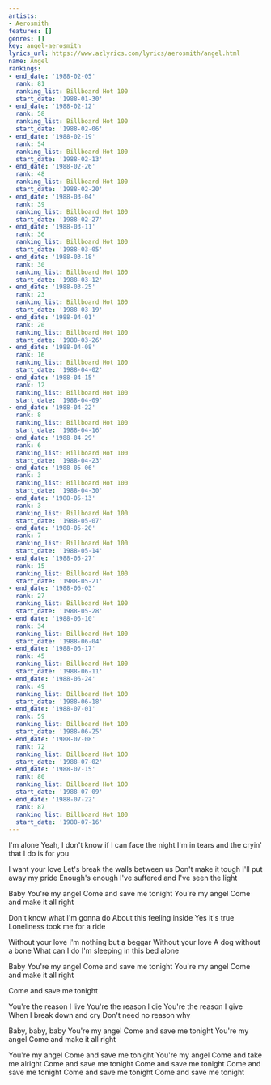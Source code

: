 ```yaml
---
artists:
- Aerosmith
features: []
genres: []
key: angel-aerosmith
lyrics_url: https://www.azlyrics.com/lyrics/aerosmith/angel.html
name: Angel
rankings:
- end_date: '1988-02-05'
  rank: 81
  ranking_list: Billboard Hot 100
  start_date: '1988-01-30'
- end_date: '1988-02-12'
  rank: 58
  ranking_list: Billboard Hot 100
  start_date: '1988-02-06'
- end_date: '1988-02-19'
  rank: 54
  ranking_list: Billboard Hot 100
  start_date: '1988-02-13'
- end_date: '1988-02-26'
  rank: 48
  ranking_list: Billboard Hot 100
  start_date: '1988-02-20'
- end_date: '1988-03-04'
  rank: 39
  ranking_list: Billboard Hot 100
  start_date: '1988-02-27'
- end_date: '1988-03-11'
  rank: 36
  ranking_list: Billboard Hot 100
  start_date: '1988-03-05'
- end_date: '1988-03-18'
  rank: 30
  ranking_list: Billboard Hot 100
  start_date: '1988-03-12'
- end_date: '1988-03-25'
  rank: 23
  ranking_list: Billboard Hot 100
  start_date: '1988-03-19'
- end_date: '1988-04-01'
  rank: 20
  ranking_list: Billboard Hot 100
  start_date: '1988-03-26'
- end_date: '1988-04-08'
  rank: 16
  ranking_list: Billboard Hot 100
  start_date: '1988-04-02'
- end_date: '1988-04-15'
  rank: 12
  ranking_list: Billboard Hot 100
  start_date: '1988-04-09'
- end_date: '1988-04-22'
  rank: 8
  ranking_list: Billboard Hot 100
  start_date: '1988-04-16'
- end_date: '1988-04-29'
  rank: 6
  ranking_list: Billboard Hot 100
  start_date: '1988-04-23'
- end_date: '1988-05-06'
  rank: 3
  ranking_list: Billboard Hot 100
  start_date: '1988-04-30'
- end_date: '1988-05-13'
  rank: 3
  ranking_list: Billboard Hot 100
  start_date: '1988-05-07'
- end_date: '1988-05-20'
  rank: 7
  ranking_list: Billboard Hot 100
  start_date: '1988-05-14'
- end_date: '1988-05-27'
  rank: 15
  ranking_list: Billboard Hot 100
  start_date: '1988-05-21'
- end_date: '1988-06-03'
  rank: 27
  ranking_list: Billboard Hot 100
  start_date: '1988-05-28'
- end_date: '1988-06-10'
  rank: 34
  ranking_list: Billboard Hot 100
  start_date: '1988-06-04'
- end_date: '1988-06-17'
  rank: 45
  ranking_list: Billboard Hot 100
  start_date: '1988-06-11'
- end_date: '1988-06-24'
  rank: 49
  ranking_list: Billboard Hot 100
  start_date: '1988-06-18'
- end_date: '1988-07-01'
  rank: 59
  ranking_list: Billboard Hot 100
  start_date: '1988-06-25'
- end_date: '1988-07-08'
  rank: 72
  ranking_list: Billboard Hot 100
  start_date: '1988-07-02'
- end_date: '1988-07-15'
  rank: 80
  ranking_list: Billboard Hot 100
  start_date: '1988-07-09'
- end_date: '1988-07-22'
  rank: 87
  ranking_list: Billboard Hot 100
  start_date: '1988-07-16'
---
```


I'm alone
Yeah, I don't know if I can face the night
I'm in tears and the cryin' that I do is for you

I want your love
Let's break the walls between us
Don't make it tough
I'll put away my pride
Enough's enough
I've suffered and I've seen the light

Baby
You're my angel
Come and save me tonight
You're my angel
Come and make it all right

Don't know what I'm gonna do
About this feeling inside
Yes it's true
Loneliness took me for a ride

Without your love
I'm nothing but a beggar
Without your love
A dog without a bone
What can I do
I'm sleeping in this bed alone

Baby
You're my angel
Come and save me tonight
You're my angel
Come and make it all right

Come and save me tonight

You're the reason I live
You're the reason I die
You're the reason I give
When I break down and cry
Don't need no reason why

Baby, baby, baby
You're my angel
Come and save me tonight
You're my angel
Come and make it all right

You're my angel
Come and save me tonight
You're my angel
Come and take me alright
Come and save me tonight
Come and save me tonight
Come and save me tonight
Come and save me tonight
Come and save me tonight



